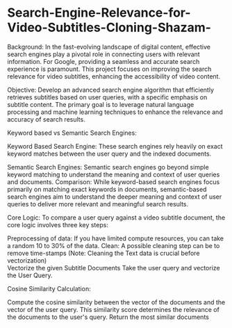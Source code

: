 # Search-Engine-Relevance-for-Video-Subtitles-Cloning-Shazam-

Background:
In the fast-evolving landscape of digital content, effective search engines play a pivotal role in connecting users with relevant information. For Google, providing a seamless and accurate search experience is paramount. This project focuses on improving the search relevance for video subtitles, enhancing the accessibility of video content.

Objective:
Develop an advanced search engine algorithm that efficiently retrieves subtitles based on user queries, with a specific emphasis on subtitle content. The primary goal is to leverage natural language processing and machine learning techniques to enhance the relevance and accuracy of search results.

Keyword based vs Semantic Search Engines:

Keyword Based Search Engine: These search engines rely heavily on exact keyword matches between the user query and the indexed documents.

Semantic Search Engines: Semantic search engines go beyond simple keyword matching to understand the meaning and context of user queries and documents.
Comparison: While keyword-based search engines focus primarily on matching exact keywords in documents, semantic-based search engines aim to understand the deeper meaning and context of user queries to deliver more relevant and meaningful search results. 


Core Logic:
To compare a user query against a video subtitle document, the core logic involves three key steps:

Preprocessing of data: 
If you have limited compute resources, you can take a random 10 to 30% of the data.
Clean: A possible cleaning step can be to remove time-stamps  (Note: Cleaning the Text data is crucial before vectorization)  
Vectorize the given Subtitle Documents
Take the user query and vectorize the User Query.

Cosine Similarity Calculation:

Compute the cosine similarity between the vector of the documents and the vector of the user query.
This similarity score determines the relevance of the documents to the user's query.
Return the most similar documents
